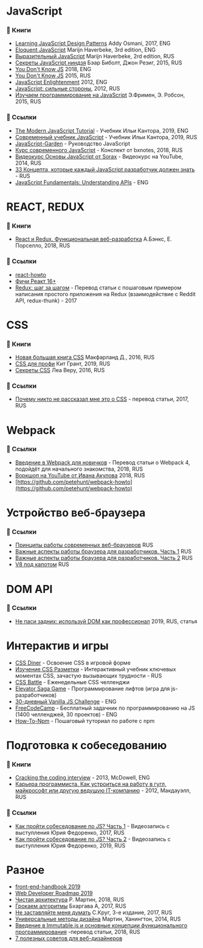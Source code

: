 # JavaScript

### :book: Книги

* [Learning JavaScript Design Patterns](https://addyosmani.com/resources/essentialjsdesignpatterns/book/) Addy Osmani, 2017, ENG
* [Eloquent JavaScript](http://eloquentjavascript.net/) Marijn Haverbeke, 3rd edition, ENG
* [Выразительный JavaScript](https://karmazzin.gitbooks.io/eloquentjavascript_ru/content/) Marijn Haverbeke, 2rd edition, RUS
* [Секреты JavaScript ниндзя](http://www.habucenter.ru/upload/iblock/76a/76a7f6a0d1fda54f72505775f5b9d864.pdf) Бэар Биболт, Джон Резиг, 2015, RUS
* [You Don't Know JS](https://github.com/getify/You-Dont-Know-JS) 2018, ENG
* [You Don't Know JS](https://github.com/azat-io/you-dont-know-js-ru) 2015, RUS
* [JavaScript Enlightenment](https://vk.com/doc205367072_265124297) 2012, ENG
* [JavaScript: сильные стороны](https://vk.com/doc10903696_272054170?hash=25ef73bb275dc4cb0e&dl=ac20f5e465672106d1), 2012, RUS
* [Изучаем программирование на JavaScript](https://vk.com/doc247540843_451332840?hash=dc2d1c75ea81e0dd88&dl=ab3b056f818825c5e3) Э.Фримен, Э. Робсон, 2015, RUS

### :link: Ссылки

* [The Modern JavaScript Tutorial](http://javascript.info/) - Учебник Ильи Кантора, 2019, ENG 
* [Современный учебник JavaScript](https://learn.javascript.ru/) - Учебник Ильи Кантора, 2019, RUS 
* [JavaScript-Garden](https://bonsaiden.github.io/JavaScript-Garden/ru/) - Руководство JavaScript
* [Курс современного JavaScript](https://bxnotes.ru/conspect/kurs-sovremennogo-javascript/) - Конспект от bxnotes, 2018, RUS
* [Видеокурс Основы JavaScript от Sorax](https://www.youtube.com/playlist?list=PL363QX7S8MfSxcHzvkNEqMYbOyhLeWwem) - Видеокурс на YouTube, 2014, RUS
* [33 Концепта, которые каждый JavaScript разработчик должен знать 
](https://github.com/gumennii/33-js-concepts) - RUS
* [JavaScript Fundamentals: Understanding APIs](https://github.com/codyfet/fe-resources/blob/master/README.md) - ENG

# REACT, REDUX

### :book: Книги

* [React и Redux. Функциональная веб-разработка](https://vk.com/doc112601340_459055741?hash=09ff8dbdfb87e57f7c&dl=19f5a59504b66e5074) А.Бэнкс, Е. Порселло, 2018, RUS

### :link: Ссылки

* [react-howto](https://github.com/petehunt/react-howto/blob/master/README-ru.md)
* [Фичи Реакт 16+](https://medium.com/nuances-of-programming/%D0%BF%D0%BE%D1%87%D0%B5%D0%BC%D1%83-react-16-%D1%8D%D1%82%D0%BE-%D0%B1%D0%BB%D0%B0%D0%B3%D0%BE%D1%81%D0%BB%D0%BE%D0%B2%D0%B5%D0%BD%D0%B8%D0%B5-%D0%B4%D0%BB%D1%8F-react-%D1%80%D0%B0%D0%B7%D1%80%D0%B0%D0%B1%D0%BE%D1%82%D1%87%D0%B8%D0%BA%D0%BE%D0%B2-4b4a8d22033)
* [Redux: шаг за шагом](https://medium.com/devschacht/redux-step-by-step-e6c42a9b00cd) - Перевод статьи с пошаговым примером написания простого приложения на Redux (взаимодействие с Reddit API, redux-thunk) - 2017

# CSS

### :book: Книги

* [Новая большая книга CSS](https://orkhanalyshov.com/media/HTMLCSS/DavidSawyerMcFarlandCSStheMissingManual.pdf) Макфарланд Д., 2016, RUS
* [CSS для профи](https://vk.com/doc382132060_497997477?hash=ebd2a27862fb6f7a0c&dl=ac834b2017ef9f8fa9) Кит Грант, 2019, RUS
* [Секреты CSS](https://vk.com/doc11339918_445281793) Леа Веру, 2016, RUS

### :link: Ссылки

* [Почему никто не рассказал мне это о CSS](https://medium.com/nuances-of-programming/%D0%BF%D0%BE%D1%87%D0%B5%D0%BC%D1%83-%D0%BD%D0%B8%D0%BA%D1%82%D0%BE-%D0%BD%D0%B5-%D1%80%D0%B0%D1%81%D1%81%D0%BA%D0%B0%D0%B7%D0%B0%D0%BB-%D0%BC%D0%BD%D0%B5-%D1%8D%D1%82%D0%BE-%D0%BE-css-6cb08755724) - перевод статьи, 2017, RUS

# Webpack

### :link: Ссылки

* [Введение в Webpack для новичков](https://medium.com/nuances-of-programming/%D0%B2%D0%B2%D0%B5%D0%B4%D0%B5%D0%BD%D0%B8%D0%B5-%D0%B2-webpack-%D0%B4%D0%BB%D1%8F-%D0%BD%D0%BE%D0%B2%D0%B8%D1%87%D0%BA%D0%BE%D0%B2-6cafbf562386) - Перевод статьи о Webpack 4, подойдёт для начального знакомства, 2018, RUS
* [Воркшоп на YouTube от Ивана Акулова](https://www.youtube.com/playlist?list=PLTbz5Wv5vNcs0zKKmF0DSo6m05RnMqUXk) 2018, RUS
* [https://github.com/petehunt/webpack-howto](https://github.com/petehunt/webpack-howto)

# Устройство веб-браузера

### :link: Ссылки

* [Принципы работы современных веб-браузеров](https://www.html5rocks.com/ru/tutorials/internals/howbrowserswork/) RUS
* [Важные аспекты работы браузера для разработчиков. Часть 1](https://habr.com/ru/company/dataart/blog/304138/) RUS
* [Важные аспекты работы браузера для разработчиков. Часть 2](https://habr.com/ru/company/dataart/blog/304934/) RUS
* [V8 под капотом](https://habr.com/ru/company/jugru/blog/338930/) RUS

# DOM API

### :link: Ссылки

* [Не паси задних: используй DOM как профессионал](https://proglib.io/p/ne-pasi-zadnih-ispolzuy-dom-kak-professional-2019-09-11) 2019, RUS, статья

# Интерактив и игры

* [CSS Diner](http://flukeout.github.io/) - Освоение CSS в игровой форме
* [Изучение CSS Разметки](http://ru.learnlayout.com/) - Интерактивный учебник ключевых моментах CSS, зачастую вызывающих трудности - RUS
* [CSS Battle](https://cssbattle.dev/) - Еженедельные CSS челленджи
* [Elevator Saga Game](https://play.elevatorsaga.com/) - Программирование лифтов (игра для js-разработчиков) 
* [30-дневный Vanilla JS Challenge](https://github.com/wesbos/JavaScript30) - ENG
* [FreeCodeCamp](https://www.freecodecamp.org/) - Бесплатный задачник по программированию на JS (1400 челленджей, 30 проектов) - ENG
* [How-To-Npm](https://www.npmjs.com/package/how-to-npm) - Пошаговый туториал по работе с npm

# Подготовка к собеседованию

### :book: Книги

* [Cracking the coding interview](https://vk.com/doc123534285_438034972?hash=0447ced823c8248400&dl=e563ce609a0f9685c8) - 2013, McDowell, ENG
* [Карьера программиста. Как устроиться на работу в гугл, майкрософт или другую ведущую IT-компанию](https://vk.com/doc4262442_319931677?hash=e1bd6c6db10c2fe1eb&dl=87dcc92bd1a3712a5e) - 2012, Макдауэлл, RUS

### :link: Ссылки
* [Как пройти собеседование по JS? Часть 1](https://www.youtube.com/watch?v=ncaWoyLINoI&t=1794s) - Видеозапись с выступления Юрия Федоренко, 2017, RUS
*  [Как пройти собеседование по JS? Часть 2](https://www.youtube.com/watch?v=HsXKiKNdeTI) - Видеозапись с выступления Юрия Федоренко, 2019, RUS

# Разное

* [front-end-handbook 2019](https://frontendmasters.com/books/front-end-handbook/2019/#1)
* [Web Developer Roadmap 2019](https://github.com/kamranahmedse/developer-roadmap)
* [Чистая архитектура](https://vk.com/doc44301783_469642449?hash=5d281ab26c9f4947d5&dl=20b940f81ae4b21140) Р. Мартин, 2018, RUS
* [Грокаем алгоритмы](https://vk.com/doc2036633_461668315?hash=3bbe2d53fdb5bac884&dl=71b079d5bac8067813) Бхаргава А, 2017, RUS
* [Не заставляйте меня думать](https://vk.com/doc497141998_473199360) C.Круг, 3-е издание, 2017, RUS
* [Универсальные методы дизайна](https://kpp68.ru/wp-content/uploads/bsk-pdf-manager/2015-07-31_6.pdf) Мартин, Ханингтон, 2014, RUS
* [Введение в Immutable.js и основные концепции функционального программирования](https://medium.com/devschacht/sebasti%C3%A1n-peyrott-introduction-to-immutablejs-and-functional-programming-concepts-b3a6555af0ee) -перевод статьи, 2018, RUS
* [7 полезных советов для веб-дизайнеров](https://medium.com/nuances-of-programming/7-%D0%BF%D0%BE%D0%BB%D0%B5%D0%B7%D0%BD%D1%8B%D1%85-%D1%81%D0%BE%D0%B2%D0%B5%D1%82%D0%BE%D0%B2-%D0%BF%D0%BE-%D0%B4%D0%B8%D0%B7%D0%B0%D0%B9%D0%BD%D1%83-4cb531ebd50)
